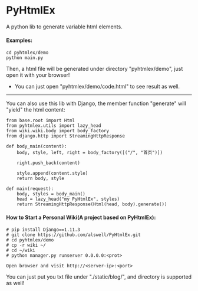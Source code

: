 # PyHtmlEx
A python lib to generate variable html elements.
#### Examples:
```
cd pyhtmlex/demo
python main.py
```
Then, a html file will be generated under directory "pyhtmlex/demo", just open it with your browser!
- You can just open "pyhtmlex/demo/code.html" to see result as well.
* * *
You can also use this lib with Django, the member function "generate" will "yield" the html content:
```
from base.root import Html
from pyhtmlex.utils import lazy_head
from wiki.wiki.body import body_factory
from django.http import StreamingHttpResponse

def body_main(content):
    body, style, left, right = body_factory([("/", "首页")])

    right.push_back(content)

    style.append(content.style)
    return body, style

def main(request):
    body, styles = body_main()
    head = lazy_head("my PyHtmlEx", styles)
    return StreamingHttpResponse(Html(head, body).generate())

```

#### How to Start a Personal Wiki(A project based on PyHtmlEx):

```
# pip install Django==1.11.3
# git clone https://github.com/alswell/PyHtmlEx.git
# cd pyhtmlex/demo
# cp -r wiki ~/
# cd ~/wiki
# python manager.py runserver 0.0.0.0:<prot>

Open browser and visit http://<server-ip>:<port>
```
You can just put you txt file under "./static/blog/", and directory is supported as well!
